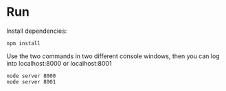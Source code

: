 
# Run

Install dependencies:
```
npm install
```


Use the two commands in two different console windows, then you can log into localhost:8000 or localhost:8001
```
node server 8000
node server 8001
```
